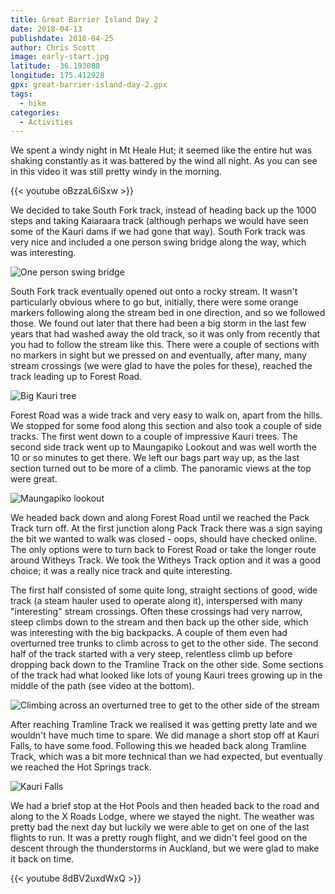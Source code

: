 ```yaml
---
title: Great Barrier Island Day 2
date: 2018-04-13
publishdate: 2018-04-25
author: Chris Scott
image: early-start.jpg
latitude: -36.193088
longitude: 175.412928
gpx: great-barrier-island-day-2.gpx
tags:
  - hike
categories:
  - Activities
---
```


We spent a windy night in Mt Heale Hut; it seemed like the entire hut was shaking constantly as it was battered by the wind all night.
As you can see in this video it was still pretty windy in the morning.

{{< youtube oBzzaL6iSxw >}}

We decided to take South Fork track, instead of heading back up the 1000 steps and taking Kaiaraara track (although perhaps we would have seen some of the Kauri dams if we had gone that way).
South Fork track was very nice and included a one person swing bridge along the way, which was interesting.

![One person swing bridge](swing-bridge.jpg)

South Fork track eventually opened out onto a rocky stream.
It wasn't particularly obvious where to go but, initially, there were some orange markers following along the stream bed in one direction, and so we followed those.
We found out later that there had been a big storm in the last few years that had washed away the old track, so it was only from recently that you had to follow the stream like this.
There were a couple of sections with no markers in sight but we pressed on and eventually, after many, many stream crossings (we were glad to have the poles for these), reached the track leading up to Forest Road.

![Big Kauri tree](kauri-tree.jpg)

Forest Road was a wide track and very easy to walk on, apart from the hills.
We stopped for some food along this section and also took a couple of side tracks.
The first went down to a couple of impressive Kauri trees.
The second side track went up to Maungapiko Lookout and was well worth the 10 or so minutes to get there.
We left our bags part way up, as the last section turned out to be more of a climb.
The panoramic views at the top were great.

![Maungapiko lookout](maungapiko-lookout-dj.jpg)

We headed back down and along Forest Road until we reached the Pack Track turn off.
At the first junction along Pack Track there was a sign saying the bit we wanted to walk was closed - oops, should have checked online.
The only options were to turn back to Forest Road or take the longer route around Witheys Track.
We took the Witheys Track option and it was a good choice; it was a really nice track and quite interesting.

The first half consisted of some quite long, straight sections of good, wide track (a steam hauler used to operate along it), interspersed with many "interesting" stream crossings.
Often these crossings had very narrow, steep climbs down to the stream and then back up the other side, which was interesting with the big backpacks.
A couple of them even had overturned tree trunks to climb across to get to the other side.
The second half of the track started with a very steep, relentless climb up before dropping back down to the Tramline Track on the other side.
Some sections of the track had what looked like lots of young Kauri trees growing up in the middle of the path (see video at the bottom).

![Climbing across an overturned tree to get to the other side of the stream](witheys-track-interesting-crossing.jpg)

After reaching Tramline Track we realised it was getting pretty late and we wouldn't have much time to spare.
We did manage a short stop off at Kauri Falls, to have some food.
Following this we headed back along Tramline Track, which was a bit more technical than we had expected, but eventually we reached the Hot Springs track.

![Kauri Falls](kauri-falls.jpg)

We had a brief stop at the Hot Pools and then headed back to the road and along to the X Roads Lodge, where we stayed the night.
The weather was pretty bad the next day but luckily we were able to get on one of the last flights to run.
It was a pretty rough flight, and we didn't feel good on the descent through the thunderstorms in Auckland, but we were glad to make it back on time.

{{< youtube 8dBV2uxdWxQ >}}
